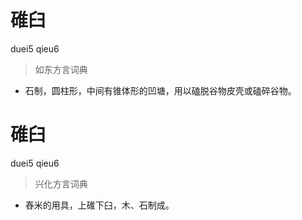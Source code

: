 # 碓臼
duei5 qieu6
> 如东方言词典
- 石制，圆柱形，中间有锥体形的凹塘，用以磕脱谷物皮壳或磕碎谷物。

# 碓臼
duei5 qieu6
> 兴化方言词典
- 舂米的用具，上碓下臼，木、石制成。
